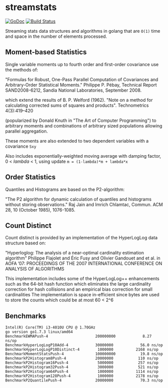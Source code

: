 # streamstats
[![GoDoc](https://godoc.org/github.com/bmkessler/streamstats?status.svg)](https://godoc.org/github.com/bmkessler/streamstats)
[![Build Status](https://travis-ci.org/bmkessler/streamstats.svg?branch=master)](https://travis-ci.org/bmkessler/streamstats)

Streaming stats data structures and algorithms in golang that are `O(1)` time and space in the number of elements processed.

## Moment-based Statistics
Single variable moments up to fourth order and first-order covariance use the methods of:

"Formulas for Robust, One-Pass Parallel Computation of Covariances and Arbitrary-Order Statistical Moments." 
Philippe P. Pébay,
Technical Report SAND2008-6212, Sandia National Laboratories, September 2008.

which extend the results of B. P. Welford (1962).
"Note on a method for calculating corrected sums of squares and products". Technometrics 4(3):419–420

(popularized by Donald Knuth in "The Art of Computer Programming") 
to arbitrary moments and combinations of arbitrary sized populations allowing parallel aggregation.

These moments are also extended to two dependent variables with a covariance `Sxy`

Also includes exponentially-weighted moving average with damping factor, 0 < *lambda* < 1, using update `m = (1-lambda)*m + lambda*x`

## Order Statistics

Quantiles and Histograms are based on the P2-algorithm:

"The P2 algorithm for dynamic calculation of quantiles and histograms without storing observations."
Raj Jain and Imrich Chlamtac,
Commun. ACM 28, 10 (October 1985), 1076-1085.

## Count Distinct

Count distinct is provided by an implementation of the HyperLogLog data structure based on:

"Hyperloglog: The analysis of a near-optimal cardinality estimation algorithm"
Philippe Flajolet and Éric Fusy and Olivier Gandouet and et al.
in AOFA ’07: PROCEEDINGS OF THE 2007 INTERNATIONAL CONFERENCE ON ANALYSIS OF ALGORITHMS

This implementation includes some of the HyperLogLog++ enhancements such as the 64-bit hash function
which eliminates the large cardinality correction for hash collisions and an empirical bias correction for small cardinalities
The implementation is space in-efficient since bytes are used to store the counts which could be at most 60 < 2^6

## Benchmarks
```
Intel(R) Core(TM) i3-4010U CPU @ 1.70GHz
go version go1.7.3 linux/amd64
BenchmarkEWMAPush-4                 	200000000	         8.27 ns/op
BenchmarkHyperLogLogP10Add-4        	30000000	        56.0 ns/op
BenchmarkHyperLogLogP10Distinct-4   	 1000000	      2168 ns/op
BenchmarkMomentStatsPush-4          	100000000	        19.8 ns/op
BenchmarkP2Histogram8Push-4         	20000000	       110 ns/op
BenchmarkP2Histogram16Push-4        	 5000000	       257 ns/op
BenchmarkP2Histogram32Push-4        	 3000000	       521 ns/op
BenchmarkP2Histogram64Push-4        	 1000000	      1114 ns/op
BenchmarkP2Histogram128Push-4       	 1000000	      2178 ns/op
BenchmarkP2QuantilePush-4           	20000000	        70.3 ns/op
```
